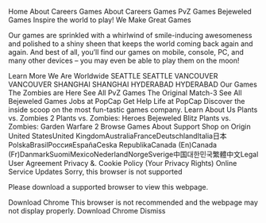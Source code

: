 Home About Careers Games About Careers Games PvZ Games Bejeweled Games Inspire the world to play! We Make Great Games

Our games are sprinkled with a whirlwind of smile-inducing awesomeness and polished to a shiny sheen that keeps the world coming back again and again. And best of all, you’ll find our games on mobile, console, PC, and many other devices – you may even be able to play them on the moon!

Learn More We Are Worldwide SEATTLE SEATTLE VANCOUVER VANCOUVER SHANGHAI SHANGHAI HYDERABAD HYDERABAD Our Games The Zombies are Here See All PvZ Games The Original Match-3 See All Bejeweled Games Jobs at PopCap Get Help Life at PopCap Discover the inside scoop on the most fun-tastic games company. Learn About Us Plants vs. Zombies 2 Plants vs. Zombies: Heroes Bejeweled Blitz Plants vs. Zombies: Garden Warfare 2 Browse Games About Support Shop on Origin United StatesUnited KingdomAustraliaFranceDeutschlandItalia日本PolskaBrasilРоссияEspañaCeska RepublikaCanada (En)Canada (Fr)DanmarkSuomiMexicoNederlandNorgeSverige中国대한민국繁體中文Legal User Agreement Privacy &. Cookie Policy (Your Privacy Rights) Online Service Updates Sorry, this browser is not supported

Please download a supported browser to view this webpage.

Download Chrome This browser is not recommended and the webpage may not display properly. Download Chrome Dismiss
